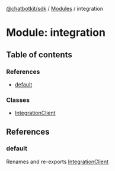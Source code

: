 [@chatbotkit/sdk](../README.md) / [Modules](../modules.md) / integration

# Module: integration

## Table of contents

### References

- [default](integration.md#default)

### Classes

- [IntegrationClient](../classes/integration.IntegrationClient.md)

## References

### default

Renames and re-exports [IntegrationClient](../classes/integration.IntegrationClient.md)
